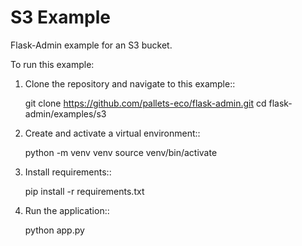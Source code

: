 # S3 Example

Flask-Admin example for an S3 bucket.

To run this example:

1. Clone the repository and navigate to this example::

    git clone https://github.com/pallets-eco/flask-admin.git
    cd flask-admin/examples/s3

2. Create and activate a virtual environment::

    python -m venv venv
    source venv/bin/activate

3. Install requirements::

    pip install -r requirements.txt

4. Run the application::

    python app.py
